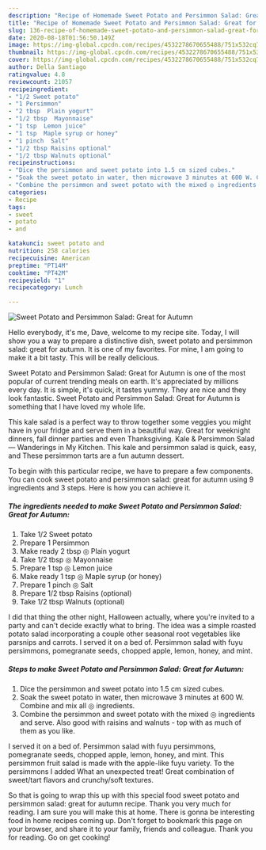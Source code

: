 ```yaml
---
description: "Recipe of Homemade Sweet Potato and Persimmon Salad: Great for Autumn"
title: "Recipe of Homemade Sweet Potato and Persimmon Salad: Great for Autumn"
slug: 136-recipe-of-homemade-sweet-potato-and-persimmon-salad-great-for-autumn
date: 2020-08-18T01:56:50.149Z
image: https://img-global.cpcdn.com/recipes/4532278670655488/751x532cq70/sweet-potato-and-persimmon-salad-great-for-autumn-recipe-main-photo.jpg
thumbnail: https://img-global.cpcdn.com/recipes/4532278670655488/751x532cq70/sweet-potato-and-persimmon-salad-great-for-autumn-recipe-main-photo.jpg
cover: https://img-global.cpcdn.com/recipes/4532278670655488/751x532cq70/sweet-potato-and-persimmon-salad-great-for-autumn-recipe-main-photo.jpg
author: Della Santiago
ratingvalue: 4.8
reviewcount: 21057
recipeingredient:
- "1/2 Sweet potato"
- "1 Persimmon"
- "2 tbsp  Plain yogurt"
- "1/2 tbsp  Mayonnaise"
- "1 tsp  Lemon juice"
- "1 tsp  Maple syrup or honey"
- "1 pinch  Salt"
- "1/2 tbsp Raisins optional"
- "1/2 tbsp Walnuts optional"
recipeinstructions:
- "Dice the persimmon and sweet potato into 1.5 cm sized cubes."
- "Soak the sweet potato in water, then microwave 3 minutes at 600 W. Combine and mix all ◎ ingredients."
- "Combine the persimmon and sweet potato with the mixed ◎ ingredients and serve. Also good with raisins and walnuts - top with as much of them as you like."
categories:
- Recipe
tags:
- sweet
- potato
- and

katakunci: sweet potato and 
nutrition: 258 calories
recipecuisine: American
preptime: "PT14M"
cooktime: "PT42M"
recipeyield: "1"
recipecategory: Lunch

---
```



![Sweet Potato and Persimmon Salad: Great for Autumn](https://img-global.cpcdn.com/recipes/4532278670655488/751x532cq70/sweet-potato-and-persimmon-salad-great-for-autumn-recipe-main-photo.jpg)

Hello everybody, it's me, Dave, welcome to my recipe site. Today, I will show you a way to prepare a distinctive dish, sweet potato and persimmon salad: great for autumn. It is one of my favorites. For mine, I am going to make it a bit tasty. This will be really delicious.

Sweet Potato and Persimmon Salad: Great for Autumn is one of the most popular of current trending meals on earth. It's appreciated by millions every day. It is simple, it's quick, it tastes yummy. They are nice and they look fantastic. Sweet Potato and Persimmon Salad: Great for Autumn is something that I have loved my whole life.

This kale salad is a perfect way to throw together some veggies you might have in your fridge and serve them in a beautiful way. Great for weeknight dinners, fall dinner parties and even Thanksgiving. Kale &amp; Persimmon Salad — Wanderings in My Kitchen. This kale and persimmon salad is quick, easy, and These persimmon tarts are a fun autumn dessert.


To begin with this particular recipe, we have to prepare a few components. You can cook sweet potato and persimmon salad: great for autumn using 9 ingredients and 3 steps. Here is how you can achieve it.

<!--inarticleads1-->

##### The ingredients needed to make Sweet Potato and Persimmon Salad: Great for Autumn:

1. Take 1/2 Sweet potato
1. Prepare 1 Persimmon
1. Make ready 2 tbsp ◎ Plain yogurt
1. Take 1/2 tbsp ◎ Mayonnaise
1. Prepare 1 tsp ◎ Lemon juice
1. Make ready 1 tsp ◎ Maple syrup (or honey)
1. Prepare 1 pinch ◎ Salt
1. Prepare 1/2 tbsp Raisins (optional)
1. Take 1/2 tbsp Walnuts (optional)


I did that thing the other night, Halloween actually, where you&#39;re invited to a party and can&#39;t decide exactly what to bring. The idea was a simple roasted potato salad incorporating a couple other seasonal root vegetables like parsnips and carrots. I served it on a bed of. Persimmon salad with fuyu persimmons, pomegranate seeds, chopped apple, lemon, honey, and mint. 

<!--inarticleads2-->

##### Steps to make Sweet Potato and Persimmon Salad: Great for Autumn:

1. Dice the persimmon and sweet potato into 1.5 cm sized cubes.
1. Soak the sweet potato in water, then microwave 3 minutes at 600 W. Combine and mix all ◎ ingredients.
1. Combine the persimmon and sweet potato with the mixed ◎ ingredients and serve. Also good with raisins and walnuts - top with as much of them as you like.


I served it on a bed of. Persimmon salad with fuyu persimmons, pomegranate seeds, chopped apple, lemon, honey, and mint. This persimmon fruit salad is made with the apple-like fuyu variety. To the persimmons I added What an unexpected treat! Great combination of sweet/tart flavors and crunchy/soft textures. 

So that is going to wrap this up with this special food sweet potato and persimmon salad: great for autumn recipe. Thank you very much for reading. I am sure you will make this at home. There is gonna be interesting food in home recipes coming up. Don't forget to bookmark this page on your browser, and share it to your family, friends and colleague. Thank you for reading. Go on get cooking!
